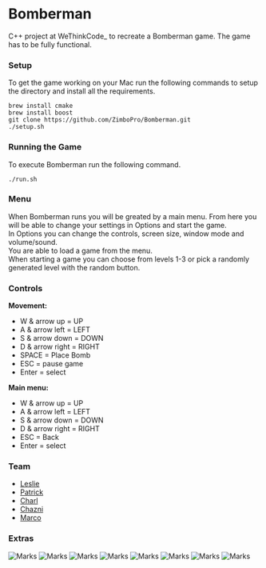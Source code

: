 # Bomberman

C++ project at WeThinkCode\_ to recreate a Bomberman game. The game has to be fully functional.

### Setup 

To get the game working on your Mac run the following commands to setup the directory
and install all the requirements. 
```
brew install cmake
brew install boost
git clone https://github.com/ZimboPro/Bomberman.git
./setup.sh
```

### Running the Game

To execute Bomberman run the following command. 
```
./run.sh
```

### Menu

When Bomberman runs you will be greated by a main menu. From here you will be able to change your settings in Options and start the game.  
In Options you can change the controls, screen size, window mode and volume/sound.  
You are able to load a game from the menu.  
When starting a game you can choose from levels 1-3 or pick a randomly generated level with the random button.  

### Controls

**Movement:**
-	W & arrow up = UP  
-	A & arrow left = LEFT  
-	S & arrow down = DOWN  
-	D & arrow right = RIGHT  
-	SPACE = Place Bomb  
-	ESC = pause game  
-	Enter = select  
  
**Main menu:**
-	W & arrow up = UP  
-	A & arrow left = LEFT  
-	S & arrow down = DOWN  
-	D & arrow right = RIGHT  
-	ESC = Back  
-	Enter = select  
  

### Team

- <a href="https://github.com/ZimboPro">Leslie</a>  
- <a href="https://github.com/P-Russell">Patrick</a>  
- <a href="https://github.com/cdpauwels">Charl</a>  
- <a href="https://github.com/ChazniK">Chazni</a>  
- <a href="https://github.com/Moondog360">Marco</a>

### Extras

![Marks](https://img.shields.io/badge/Language-c%2B%2B-red.svg)
![Marks](https://img.shields.io/badge/OS-Mac-red.svg)
![Marks](https://img.shields.io/badge/Leslie-Engine-blue.svg)
![Marks](https://img.shields.io/badge/Marco-Graphics-blue.svg)
![Marks](https://img.shields.io/badge/Patrick-AI-blue.svg)
![Marks](https://img.shields.io/badge/Chazne-Map-blue.svg)
![Marks](https://img.shields.io/badge/Charl-Menu-blue.svg)
![Marks](https://img.shields.io/badge/State-Linker%20Error-red.svg)

